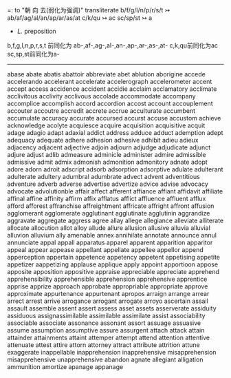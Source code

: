 =: to "朝 向 去(弱化为强调)" 
transliterate
b/f/g/l/n/p/r/s/t ↣ ab/af/ag/al/an/ap/ar/as/at
c/k/qu ↣ ac
sc/sp/st  ↣ a

- *L.* preposition

b,f,g,l,n,p,r,s,t 前同化为
ab-,af-,ag-,al-,an-,ap-,ar-,as-,at-
c,k,qu前同化为ac
sc,sp,st前同化为a-

---
abase
abate
abatis
abattoir
abbreviate
abet
ablution
aborigine
accede
accelerando
accelerant
accelerate
accelerograph
accelerometer
accent
accept
access
accidence
accident
accidie
acclaim
acclamatory
acclimate
acclivitous
acclivity
acclivous
accolade
accommodate
accompany
accomplice
accomplish
accord
accordion
accost
account
accouplement
accouter
accoutre
accredit
accrete
accrue
acculturate
accumbent
accumulate
accuracy
accurate
accursed
accurst
accuse
accustom
achieve
acknowledge
acolyte
acquiesce
acquire
acquisition
acquisitive
acquit
adage
adagio
adapt
adaxial
addict
address
adduce
adduct
ademption
adept
adequacy
adequate
adhere
adhesion
adhesive
adhibit
adieu
adieux
adjacency
adjacent
adjective
adjoin
adjourn
adjudge
adjudicate
adjunct
adjure
adjust
adlib
admeasure
adminicle
administer
admire
admissible
admissive
admit
admix
admonish
admonition
admonitory
adnate
adopt
adore
adorn
adroit
adscript
adsorb
adsorption
adsorptive
adulate
adulterant
adulterate
adultery
adumbral
adumbrate
advect
advent
adventitious
adventure
adverb
adverse
advertise
advertize
advice
advise
advocacy
advocate
advolutionble
affair
affect
afferent
affiance
affiant
affidavit
affiliate
affinal
affine
affinity
affirm
affix
afflatus
afflict
affluence
affluent
afflux
afford
afforest
affranchise
affreightment
affricate
affright
affront
affusion
agglomerant
agglomerate
agglutinant
agglutinate
agglutinin
aggrandize
aggravate
aggregate
aggress
agree
allay
allege
allegiance
alleviate
alliterate
allocate
allocution
allot
alloy
allude
allure
allusion
allusive
alluvia
alluvial
alluvion
alluvium
ally
amenable
annex
annihilate
annotate
announce
annul
annunciate
appal
appall
apparatus
apparel
apparent
apparition
apparitor
appeal
appear
appease
appellant
appellate
appellee
appellor
append
apperception
appertain
appetence
appetency
appetent
appetising
appetite
appetizer
aappetizing
applause
applique
apply
appoint
apportioon
appose
apposite
apposition
appositive
appraise
appreciable
appreciate
apprehend
apprehensibility
apprehensible
apprehension
apprehensive
apprentice
apprise
apprize
approach
approbate
appropriable
appropriate
approve
approximate
appurtenance
appurtenant
apropos
arraign
arrange
arrear
arrect
arrest
arrive
arrogance
arrogant
arrogate
arroyo
ascertain
assail
assault
assemble
assent
assert
assess
asset
assets
asserverate
assiduity
assiduous
assignassimilable
assimilable
assimilate
assist
associability
associable
associate
assonance
assonant
assort
assuage
assuasive
assume
assumption
assumptive
assure
assurgent
attach
attack
attain
attainder
attainments
attaint
attemper
attempt
attend
attention
attentive
attenuate
attest
attire
attorn
attorney
attract
attribute
attrition
attune
exaggerate
inappellable
inapprehension
inapprehensive
misapprehension
misapprehensive
unapprehensive
abandon
agnate
allegiant
alligation
ammunition
amortize
apanage
appanage
